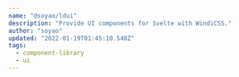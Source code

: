 ```yaml
---
name: "@soyao/ldui"
description: "Provide UI components for Svelte with WindiCSS."
author: "soyao"
updated: "2022-01-19T01:45:10.548Z"
tags: 
  - component-library
  - ui
---
```

